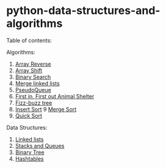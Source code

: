 # python-data-structures-and-algorithms

Table of contents:

Algorithms:

1. [Array Reverse](https://github.com/Rayxclockwork/python-data-structures-and-algorithms/tree/master/challenges/array-reverse)
2. [Array Shift](https://github.com/Rayxclockwork/python-data-structures-and-algorithms/tree/master/challenges/array_shift)
3. [Binary Search](https://github.com/Rayxclockwork/python-data-structures-and-algorithms/tree/master/challenges/array_binary_search)
4. [Merge linked lists](https://github.com/Rayxclockwork/python-data-structures-and-algorithms/tree/master/challenges/ll_merge)
5. [PseudoQueue](https://github.com/Rayxclockwork/python-data-structures-and-algorithms/tree/master/challenges/queue_with_stacks)
6. [First in, First out Animal Shelter](https://github.com/Rayxclockwork/python-data-structures-and-algorithms/tree/master/challenges/fifo_animal_shelter)
7. [Fizz-buzz tree](https://github.com/Rayxclockwork/python-data-structures-and-algorithms/tree/master/challenges/fizz_buzz_tree)
8. [Insert Sort](https://github.com/Rayxclockwork/python-data-structures-and-algorithms/tree/master/challenges/sort/insert_sort)
9 [Merge Sort](https://github.com/Rayxclockwork/python-data-structures-and-algorithms/tree/master/challenges/sort/merge_sort)
10. [Quick Sort](https://github.com/Rayxclockwork/python-data-structures-and-algorithms/tree/master/challenges/sort/quick_sort)


Data Structures:

1. [Linked lists](https://github.com/Rayxclockwork/python-data-structures-and-algorithms/tree/master/data-structures/linked-lists)
2. [Stacks and Queues](https://github.com/Rayxclockwork/python-data-structures-and-algorithms/tree/master/data-structures/stacks_and_queues)
3. [Binary Tree](https://github.com/Rayxclockwork/python-data-structures-and-algorithms/tree/master/data-structures/tree)
4. [Hashtables](https://github.com/Rayxclockwork/python-data-structures-and-algorithms/tree/master/data-structures/hashtable)
